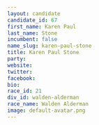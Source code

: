 ```yaml
---
layout: candidate
candidate_id: 67
first_name: Karen Paul
last_name: Stone
incumbent: false
name_slug: karen-paul-stone
title: Karen Paul Stone
party: 
website: 
twitter: 
facebook: 
bio: 
race_id: 21
div_id: walden-alderman
race_name: Walden Alderman
image: default-avatar.png
---
```

